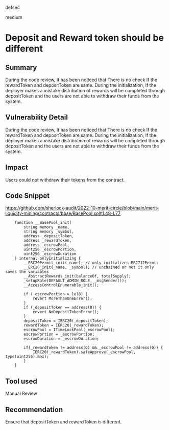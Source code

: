 defsec

medium

# Deposit and Reward token should be different

## Summary

During the code review, It has been noticed that There is no check If the rewardToken and depositToken are same. During the initialization, If the deployer makes a mistake distribution of rewards will be completed through depositToken and the users are not able to withdraw their funds from the system.

## Vulnerability Detail

During the code review, It has been noticed that There is no check If the rewardToken and depositToken are same. During the initialization, If the deployer makes a mistake distribution of rewards will be completed through depositToken and the users are not able to withdraw their funds from the system.

## Impact

Users could not withdraw their tokens from the contract. 

## Code Snippet

https://github.com/sherlock-audit/2022-10-merit-circle/blob/main/merit-liquidity-mining/contracts/base/BasePool.sol#L48-L77

```solidity
    function __BasePool_init(
        string memory _name,
        string memory _symbol,
        address _depositToken,
        address _rewardToken,
        address _escrowPool,
        uint256 _escrowPortion,
        uint256 _escrowDuration
    ) internal onlyInitializing {
        __ERC20Permit_init(_name); // only initializes ERC712Permit
        __ERC20_init(_name, _symbol); // unchained or not it only saves the variables
        __AbstractRewards_init(balanceOf, totalSupply);
        _setupRole(DEFAULT_ADMIN_ROLE, _msgSender());
        __AccessControlEnumerable_init();

        if (_escrowPortion > 1e18) {
            revert MoreThanOneError();
        }
        if (_depositToken == address(0)) {
            revert NoDepositTokenError();
        }
        depositToken = IERC20(_depositToken);
        rewardToken = IERC20(_rewardToken);
        escrowPool = ITimeLockPool(_escrowPool);
        escrowPortion = _escrowPortion;
        escrowDuration = _escrowDuration;

        if(_rewardToken != address(0) && _escrowPool != address(0)) {
            IERC20(_rewardToken).safeApprove(_escrowPool, type(uint256).max);
        }
    }
```

## Tool used

Manual Review

## Recommendation

Ensure that depositToken and rewardToken is different. 
